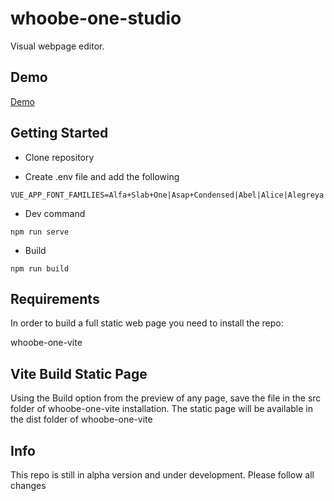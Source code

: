 # whoobe-one-studio

Visual webpage editor.

## Demo

[Demo](https://whoobe-one-demo.vercel.app/)


## Getting Started

- Clone repository

- Create .env file and add the following

```
VUE_APP_FONT_FAMILIES=Alfa+Slab+One|Asap+Condensed|Abel|Alice|Alegreya|Amethysta|Archivo+Black|Barlow|Barlow+Condensed|Bungee+Inline|Expletus+Sans|Lora|Montserrat|Nunito+Sans|Oi|Open+Sans|PT+Sans|Roboto|Roboto+Condensed|Quattrocento|Raleway|Ultra|Yatra+One
```

- Dev command

```
npm run serve
```

- Build

```
npm run build
```
## Requirements

In order to build a full static web page you need to install the repo: 

whoobe-one-vite

## Vite Build Static Page

Using the Build option from the preview of any page, save the file in the src folder of whoobe-one-vite installation. The static page will be available in the dist folder of whoobe-one-vite 

## Info

This repo is still in alpha version and under development. Please follow all changes

